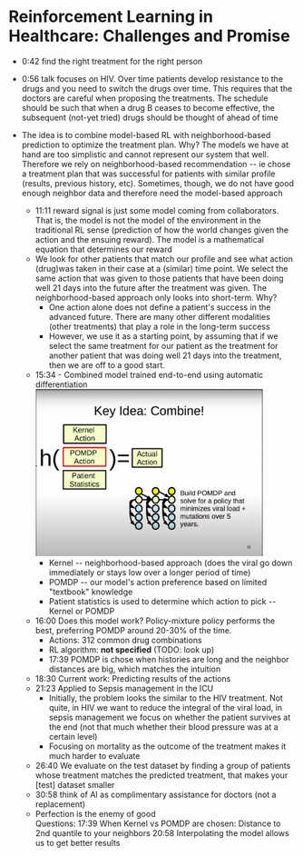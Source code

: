 # Reinforcement Learning in Healthcare: Challenges and Promise

* 0:42 find the right treatment for the right person
* 0:56 talk focuses on HIV. Over time patients develop resistance to the drugs and you need to switch the drugs over time. This requires that the doctors are careful when proposing the treatments. The schedule should be such that when a drug B ceases to become effective, the subsequent (not-yet tried) drugs should be thought of ahead of time
* The idea is to combine model-based RL with neighborhood-based prediction to optimize the treatment plan. Why? The models we have at hand are too simplistic and cannot represent our system that well. Therefore we rely on neighborhood-based recommendation -- ie chose a treatment plan that was successful for patients with similar profile (results, previous history, etc). Sometimes, though, we do not have good enough neighbor data and therefore need the model-based approach
  
  * 11:11 reward signal is just some model coming from collaborators. That is, the model is not the model of the environment in the traditional RL sense (prediction of how the world changes given the action and the ensuing reward). The model is a mathematical equation that determines our reward
  * We look for other patients that match our profile and see what action (drug)was taken in their case at a (similar) time point. We select the same action that was given to those patients that have been doing well 21 days into the future after the treatment was given. The neighborhood-based approach only looks into short-term. Why?
    * One action alone does not define a patient's success in the advanced future. There are many other different modalities (other treatments) that play a role in the long-term success
    * However, we use it as a starting point, by assuming that if we select the same treatment for our patient as the treatment for another patient that was doing well 21 days into the treatment, then we are off to a good start.
  * 15:34 - Combined model trained end-to-end using automatic differentiation  
    <img src="https://raw.githubusercontent.com/denisergashbaev/learning_plan/master/reinforcement_learning/summaries/images/combined-model.png?raw=true" alt="Combined model" style="max-width:400px;">
    * Kernel -- neighborhood-based approach (does the viral go down immediately or stays low over a longer period of time)
    * POMDP -- our model's action preference based on limited "textbook" knowledge
    * Patient statistics is used to determine which action to pick -- Kernel or POMDP
  * 16:00 Does this model work? Policy-mixture policy performs the best, preferring POMDP around 20-30% of the time.
    * Actions: 312 common drug combinations
    * RL algorithm: **not specified** (TODO: look up)
    * 17:39 POMDP is chose when histories are long and the neighbor distances are big, which matches the intuition
  * 18:30 Current work: Predicting results of the actions
  * 21:23 Applied to Sepsis management in the ICU
    * Initially, the problem looks the similar to the HIV treatment. Not quite, in HIV we want to reduce the integral of the viral load, in sepsis management we focus on whether the patient survives at the end (not that much whether their blood pressure was at a certain level)
    * Focusing on mortality as the outcome of the treatment makes it much harder to evaluate
  * 26:40 We evaluate on the test dataset by finding a group of patients whose treatment matches the predicted treatment, that makes your [test] dataset smaller
  * 30:58 think of AI as complimentary assistance for doctors (not a replacement)
  * Perfection is the enemy of good  
Questions:
17:39 When Kernel vs POMDP are chosen: Distance to 2nd quantile to your neighbors
20:58 Interpolating the model allows us to get better results
